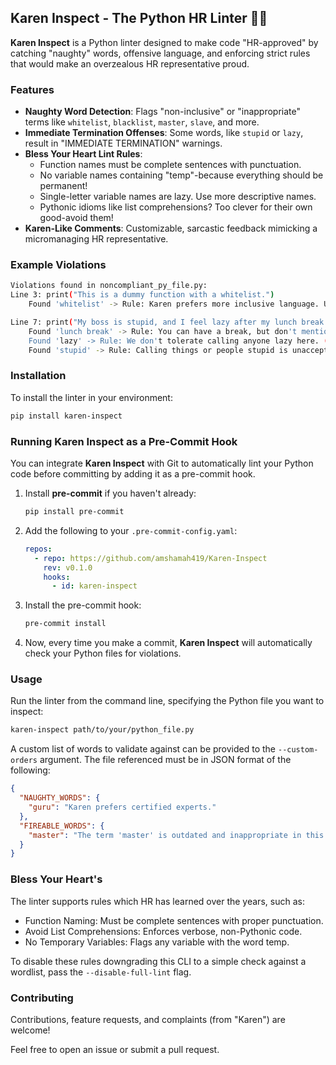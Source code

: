 ## Karen Inspect - The Python HR Linter 🤖📝

**Karen Inspect** is a Python linter designed to make code "HR-approved" by catching "naughty" words, offensive language, and enforcing strict rules that would make an overzealous HR representative proud.

### Features

- **Naughty Word Detection**: Flags "non-inclusive" or "inappropriate" terms like `whitelist`, `blacklist`, `master`, `slave`, and more.
- **Immediate Termination Offenses**: Some words, like `stupid` or `lazy`, result in "IMMEDIATE TERMINATION" warnings.
- **Bless Your Heart Lint Rules**:
  - Function names must be complete sentences with punctuation.
  - No variable names containing "temp"-because everything should be permanent!
  - Single-letter variable names are lazy. Use more descriptive names.
  - Pythonic idioms like list comprehensions? Too clever for their own good-avoid them!
- **Karen-Like Comments**: Customizable, sarcastic feedback mimicking a micromanaging HR representative.

### Example Violations

```bash
Violations found in noncompliant_py_file.py:
Line 3: print("This is a dummy function with a whitelist.")
    Found 'whitelist' -> Rule: Karen prefers more inclusive language. Use "allowlist" instead. (WARNING)

Line 7: print("My boss is stupid, and I feel lazy after my lunch break.")
    Found 'lunch break' -> Rule: You can have a break, but don't mention it. (WARNING)
    Found 'lazy' -> Rule: We don't tolerate calling anyone lazy here. (IMMEDIATE TERMINATION)
    Found 'stupid' -> Rule: Calling things or people stupid is unacceptable. (IMMEDIATE TERMINATION)
```

### Installation

To install the linter in your environment:

```bash
pip install karen-inspect
```

### Running Karen Inspect as a Pre-Commit Hook

You can integrate **Karen Inspect** with Git to automatically lint your Python code before committing by adding it as a pre-commit hook.

1. Install **pre-commit** if you haven't already:

   ```bash
   pip install pre-commit
   ```

2. Add the following to your `.pre-commit-config.yaml`:

   ```yaml
   repos:
     - repo: https://github.com/amshamah419/Karen-Inspect
       rev: v0.1.0
       hooks:
         - id: karen-inspect
   ```

3. Install the pre-commit hook:

   ```bash
   pre-commit install
   ```

4. Now, every time you make a commit, **Karen Inspect** will automatically check your Python files for violations.

### Usage

Run the linter from the command line, specifying the Python file you want to inspect:

```bash
karen-inspect path/to/your/python_file.py
```

A custom list of words to validate against can be provided to the `--custom-orders` argument. The file referenced must be in JSON format of the following:

```json
{
  "NAUGHTY_WORDS": {
    "guru": "Karen prefers certified experts."
  },
  "FIREABLE_WORDS": {
    "master": "The term 'master' is outdated and inappropriate in this context."
  }
}
```

### Bless Your Heart's

The linter supports rules which HR has learned over the years, such as:

- Function Naming: Must be complete sentences with proper punctuation.
- Avoid List Comprehensions: Enforces verbose, non-Pythonic code.
- No Temporary Variables: Flags any variable with the word temp.

To disable these rules downgrading this CLI to a simple check against a wordlist, pass the `--disable-full-lint` flag.

### Contributing

Contributions, feature requests, and complaints (from "Karen") are welcome!

Feel free to open an issue or submit a pull request.
